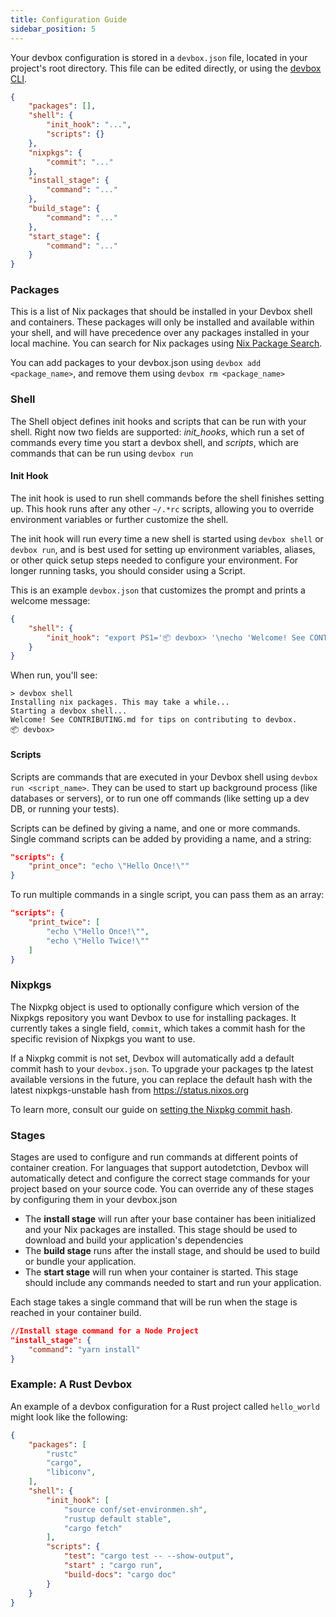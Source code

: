 ```yaml
---
title: Configuration Guide
sidebar_position: 5
---
```


Your devbox configuration is stored in a `devbox.json` file, located in your project's root directory. This file can be edited directly, or using the [devbox CLI](cli_reference/devbox.md).

```json
{
    "packages": [],
    "shell": {
        "init_hook": "...",
        "scripts": {}
    },
    "nixpkgs": {
        "commit": "..."
    },
    "install_stage": {
        "command": "..."
    },
    "build_stage": {
        "command": "..."
    },
    "start_stage": {
        "command": "..."
    }
}
```

### Packages

This is a list of Nix packages that should be installed in your Devbox shell and containers. These packages will only be installed and available within your shell, and will have precedence over any packages installed in your local machine. You can search for Nix packages using [Nix Package Search](https://search.nixos.org/packages).

You can add packages to your devbox.json using `devbox add <package_name>`, and remove them using `devbox rm <package_name>`

### Shell

The Shell object defines init hooks and scripts that can be run with your shell. Right now two fields are supported: *init_hooks*, which run a set of commands every time you start a devbox shell, and *scripts*, which are commands that can be run using `devbox run`

#### Init Hook

The init hook is used to run shell commands before the shell finishes setting up. This hook runs after any other `~/.*rc` scripts, allowing you to override environment variables or further customize the shell. 

The init hook will run every time a new shell is started using `devbox shell` or `devbox run`, and is best used for setting up environment variables, aliases, or other quick setup steps needed to configure your environment. For longer running tasks, you should consider using a Script. 

This is an example `devbox.json` that customizes the prompt and prints a welcome message:

```json
{
    "shell": {
        "init_hook": "export PS1='📦 devbox> '\necho 'Welcome! See CONTRIBUTING.md for tips on contributing to devbox.'"
    }
}
```

When run, you'll see:

```text
> devbox shell
Installing nix packages. This may take a while...
Starting a devbox shell...
Welcome! See CONTRIBUTING.md for tips on contributing to devbox.
📦 devbox>
```

#### Scripts

Scripts are commands that are executed in your Devbox shell using `devbox run <script_name>`. They can be used to start up background process (like databases or servers), or to run one off commands (like setting up a dev DB, or running your tests). 

Scripts can be defined by giving a name, and one or more commands. Single command scripts can be added by providing a name, and a string:

```json
"scripts": {
    "print_once": "echo \"Hello Once!\""
}
```

To run multiple commands in a single script, you can pass them as an array: 

```json
"scripts": {
    "print_twice": [
        "echo \"Hello Once!\"",
        "echo \"Hello Twice!\""
    ]
}
```

### Nixpkgs

The Nixpkg object is used to optionally configure which version of the Nixpkgs repository you want Devbox to use for installing packages. It currently takes a single field, `commit`, which takes a commit hash for the specific revision of Nixpkgs you want to use.

If a Nixpkg commit is not set, Devbox will automatically add a default commit hash to your `devbox.json`. To upgrade your packages tp the latest available versions in the future, you can replace the default hash with the latest nixpkgs-unstable hash from https://status.nixos.org

To learn more, consult our guide on [setting the Nixpkg commit hash](guides/channel_selection.md). 


### Stages

Stages are used to configure and run commands at different points of container creation. For languages that support autodetction, Devbox will automatically detect and configure the correct stage commands for your project based on your source code. You can override any of these stages by configuring them in your devbox.json

-   The **install stage** will run after your base container has been initialized and your Nix packages are installed. This stage should be used to download and build your application's dependencies
-   The **build stage** runs after the install stage, and should be used to build or bundle your application.
-   The **start stage** will run when your container is started. This stage should include any commands needed to start and run your application.

Each stage takes a single command that will be run when the stage is reached in your container build.

```json
//Install stage command for a Node Project
"install_stage": {
    "command": "yarn install"
}
```

### Example: A Rust Devbox

An example of a devbox configuration for a Rust project called `hello_world` might look like the following:

```json
{
    "packages": [
        "rustc"
        "cargo",
        "libiconv",
    ],
    "shell": {
        "init_hook": [
            "source conf/set-environmen.sh",
            "rustup default stable",
            "cargo fetch"
        ],
        "scripts": {
            "test": "cargo test -- --show-output",
            "start" : "cargo run",
            "build-docs": "cargo doc"
        }
    }
}
```
